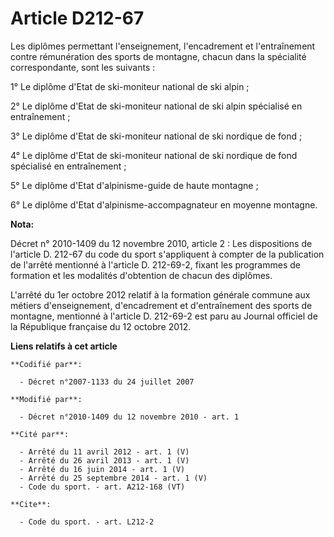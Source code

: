 # Article D212-67

Les diplômes permettant l'enseignement, l'encadrement et l'entraînement contre rémunération des sports de montagne, chacun
dans la spécialité correspondante, sont les suivants : 

1° Le diplôme d'Etat de ski-moniteur national de ski alpin ; 

2° Le diplôme d'Etat de ski-moniteur national de ski alpin spécialisé en entraînement ; 

3° Le diplôme d'Etat de ski-moniteur national de ski nordique de fond ; 

4° Le diplôme d'Etat de ski-moniteur national de ski nordique de fond spécialisé en entraînement ; 

5° Le diplôme d'Etat d'alpinisme-guide de haute montagne ; 

6° Le diplôme d'Etat d'alpinisme-accompagnateur en moyenne montagne.

**Nota:**

Décret n° 2010-1409 du 12 novembre 2010, article 2 : Les dispositions de l'article D. 212-67 du code du sport s'appliquent à
compter de la publication de l'arrêté mentionné à l'article D. 212-69-2, fixant les programmes de formation et les modalités
d'obtention de chacun des diplômes.

L'arrêté du 1er octobre 2012 relatif à la formation générale commune aux métiers d'enseignement, d'encadrement et
d'entraînement des sports de montagne, mentionné à l'article D. 212-69-2 est paru au Journal officiel de la République
française du 12 octobre 2012.

**Liens relatifs à cet article**

	**Codifié par**:

	  - Décret n°2007-1133 du 24 juillet 2007

	**Modifié par**:

	  - Décret n°2010-1409 du 12 novembre 2010 - art. 1

	**Cité par**:

	  - Arrêté du 11 avril 2012 - art. 1 (V)
	  - Arrêté du 26 avril 2013 - art. 1 (V)
	  - Arrêté du 16 juin 2014 - art. 1 (V)
	  - Arrêté du 25 septembre 2014 - art. 1 (V)
	  - Code du sport. - art. A212-168 (VT)

	**Cite**:

	  - Code du sport. - art. L212-2
